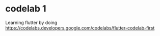 # codelab 1

Learning flutter by doing https://codelabs.developers.google.com/codelabs/flutter-codelab-first